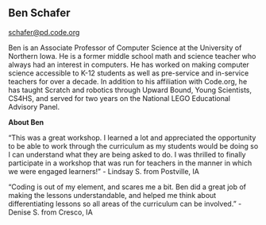 ## Ben Schafer

[schafer@pd.code.org](mailto:schafer@pd.code.org)

Ben is an Associate Professor of Computer Science at the University of Northern Iowa. He is a former middle school math and science teacher who always had an interest in computers. He has worked on making computer science accessible to K-12 students as well as pre-service and in-service teachers for over a decade. In addition to his affiliation with Code.org, he has taught Scratch and robotics through Upward Bound, Young Scientists, CS4HS, and served for two years on the National LEGO Educational Advisory Panel.

**About Ben**

“This was a great workshop. I learned a lot and appreciated the opportunity to be able to work through the curriculum as my students would be doing so I can understand what they are being asked to do. I was thrilled to finally participate in a workshop that was run for teachers in the manner in which we were engaged learners!” - Lindsay S. from Postville, IA

“Coding is out of my element, and scares me a bit. Ben did a great job of making the lessons understandable, and helped me think about differentiating lessons so all areas of the curriculum can be involved.” - Denise S. from Cresco, IA

